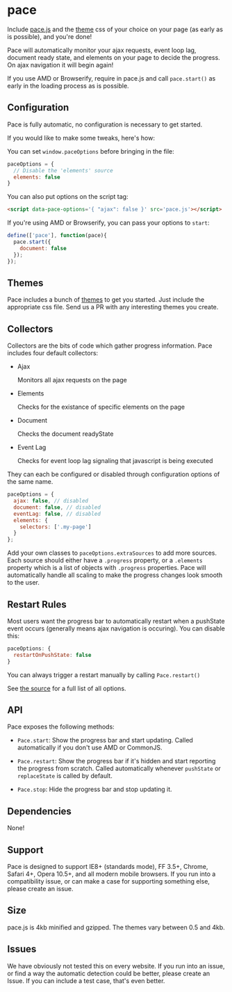 pace
====

Include [pace.js](https://raw.github.com/HubSpot/pace/v0.4.2/pace.min.js) and the 
[theme](http://github.hubspot.com/pace/docs/themes/) css of your choice on your page
(as early as is possible), and you're done!

Pace will automatically monitor your ajax requests, event loop lag, document
ready state, and elements on your page to decide the progress.  On ajax navigation
it will begin again!

If you use AMD or Browserify, require in pace.js and call `pace.start()` as early in
the loading process as is possible.

Configuration
-------------

Pace is fully automatic, no configuration is necessary to get started.

If you would like to make some tweaks, here's how:

You can set `window.paceOptions` before bringing in the file:

```javascript
paceOptions = {
  // Disable the 'elements' source
  elements: false
}
```

You can also put options on the script tag:

```html
<script data-pace-options='{ "ajax": false }' src='pace.js'></script>
```

If you're using AMD or Browserify, you can pass your options to `start`:

```javascript
define(['pace'], function(pace){
  pace.start({
    document: false
  });
});
```

Themes
------

Pace includes a bunch of [themes](http://github.hubspot.com/pace/docs/themes/)
to get you started.  Just include the appropriate css file.  Send us a PR with
any interesting themes you create.

Collectors
----------

Collectors are the bits of code which gather progress information.  Pace includes four default collectors:

- Ajax

  Monitors all ajax requests on the page

- Elements
  
  Checks for the existance of specific elements on the page

- Document

  Checks the document readyState

- Event Lag

  Checks for event loop lag signaling that javascript is being executed

They can each be configured or disabled through configuration options of the same name.

```javascript
paceOptions = {
  ajax: false, // disabled
  document: false, // disabled
  eventLag: false, // disabled
  elements: {
    selectors: ['.my-page']
  }
};
```

Add your own classes to `paceOptions.extraSources` to add more sources.  Each source should either
have a `.progress` property, or a `.elements` property which is a list of objects with
`.progress` properties.  Pace will automatically handle all scaling to make the progress
changes look smooth to the user.

Restart Rules
-------------

Most users want the progress bar to automatically restart when a pushState event occurs
(generally means ajax navigation is occuring).  You can disable this:

```javascript
paceOptions: {
  restartOnPushState: false
}
```

You can always trigger a restart manually by calling `Pace.restart()`

See [the source](pace.coffee) for a full list of all options.

API
---

Pace exposes the following methods:

- `Pace.start`: Show the progress bar and start updating.  Called automatically if you don't use AMD or CommonJS.

- `Pace.restart`: Show the progress bar if it's hidden and start reporting the progress from scratch.  Called automatically
whenever `pushState` or `replaceState` is called by default.

- `Pace.stop`: Hide the progress bar and stop updating it.

Dependencies
------------

None!

Support
-------

Pace is designed to support IE8+ (standards mode), FF 3.5+, Chrome, Safari 4+, Opera 10.5+, and all modern
mobile browsers.  If you run into a compatibility issue, or can make a case for supporting something else,
please create an issue.

Size
----

pace.js is 4kb minified and gzipped.  The themes vary between 0.5 and 4kb.

Issues
------

We have obviously not tested this on every website.  If you run into an issue, or find a way the automatic
detection could be better, please create an Issue.  If you can include a test case, that's even better.
